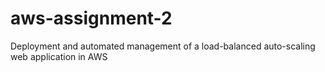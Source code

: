 # aws-assignment-2
Deployment and automated management of a load-balanced auto-scaling web application in AWS
